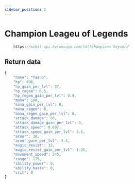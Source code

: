 ```yaml
---
sidebar_position: 2
---
```


# Champion Leageu of Legends

```jsx title="API Endpoint:"
    https://mzkil-api.herokuapp.com/lol?champion=`keyword`
```
## Return data

```jsx title="https://mzkil-api.herokuapp.com/lol?champion=yasuo"
{
    "name": "Yasuo",
    "hp": 490,
    "hp_gain_per_lvl": 87,
    "hp_regen": 6.5,
    "hp_regen_gain_per_lvl": 0.9,
    "mana": 100,
    "mana_gain_per_lvl": 0,
    "mana_regen": 0,
    "mana_regen_gain_per_lvl": 0,
    "attack_damage": 60,
    "attack_damage_gain_per_lvl": 3,
    "attack_speed": 0.697,
    "attack_speed_gain_per_lvl": 3.5,
    "armor": 30,
    "armor_gain_per_lvl": 3.4,
    "magic_resist": 32,
    "magic_resist_gain_per_lvl": 1.25,
    "movement_speed": 345,
    "range": 175,
    "ability_power": 0,
    "ability_haste": 0,
    "crit": 0
}
```